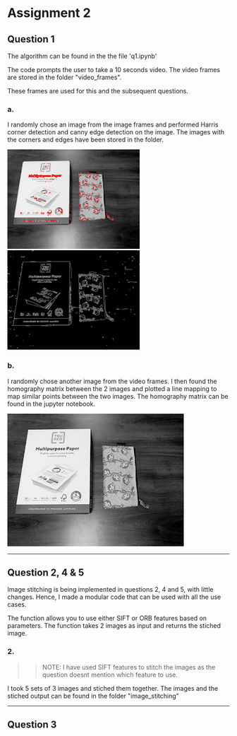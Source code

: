 # Assignment 2

## Question 1 

The algorithm can be found in the the file 'q1.ipynb' 

The code prompts the user to take a 10 seconds video. The video frames are stored in the folder "video_frames". 

These frames are used for this and the subsequent questions.

### a.

I randomly chose an image from the image frames and performed Harris corner detection and canny edge detection on the image. The images with the corners and edges have been stored in the folder.

<p float="left">
  <img src="./harris_corner_detection.png" width="300" />
  <img src="./canny_edge_detection.png" width="300" /> 
</p>


### b.

I randomly chose another image from the video frames. I then found the homography matrix between the 2 images and plotted a line mapping to map similar points between the two images. The homography matrix can be found in the jupyter notebook.

<p float="left">
  <img src="./homography.png" width="400" />
</p>

<hr />

## Question 2, 4 & 5

Image stitching is being implemented in questions 2, 4 and 5, with little changes. Hence, I made a modular code that can be used with all the use cases.

The function allows you to use either SIFT or ORB features based on parameters. The function takes 2 images as input and returns the stiched image.

### 2.

>> NOTE: I have used SIFT features to stitch the images as the question doesnt mention which feature to use. 

I took 5 sets of 3 images and stiched them together. The images and the stiched output can be found in the folder "image_stitching"

<hr />


## Question 3


